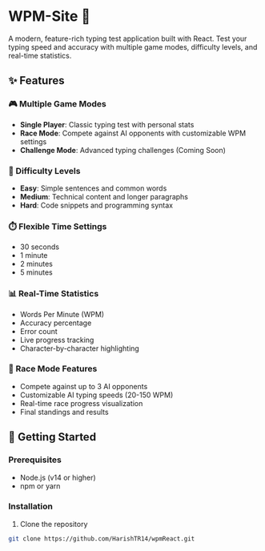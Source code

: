 # WPM-Site 🎯

A modern, feature-rich typing test application built with React. Test your typing speed and accuracy with multiple game modes, difficulty levels, and real-time statistics.

## ✨ Features

### 🎮 Multiple Game Modes
- **Single Player**: Classic typing test with personal stats
- **Race Mode**: Compete against AI opponents with customizable WPM settings
- **Challenge Mode**: Advanced typing challenges (Coming Soon)

### 🎯 Difficulty Levels
- **Easy**: Simple sentences and common words
- **Medium**: Technical content and longer paragraphs
- **Hard**: Code snippets and programming syntax

### ⏱️ Flexible Time Settings
- 30 seconds
- 1 minute
- 2 minutes
- 5 minutes

### 📊 Real-Time Statistics
- Words Per Minute (WPM)
- Accuracy percentage
- Error count
- Live progress tracking
- Character-by-character highlighting

### 🏁 Race Mode Features
- Compete against up to 3 AI opponents
- Customizable AI typing speeds (20-150 WPM)
- Real-time race progress visualization
- Final standings and results

## 🚀 Getting Started

### Prerequisites
- Node.js (v14 or higher)
- npm or yarn

### Installation

1. Clone the repository
```bash
git clone https://github.com/HarishTR14/wpmReact.git


